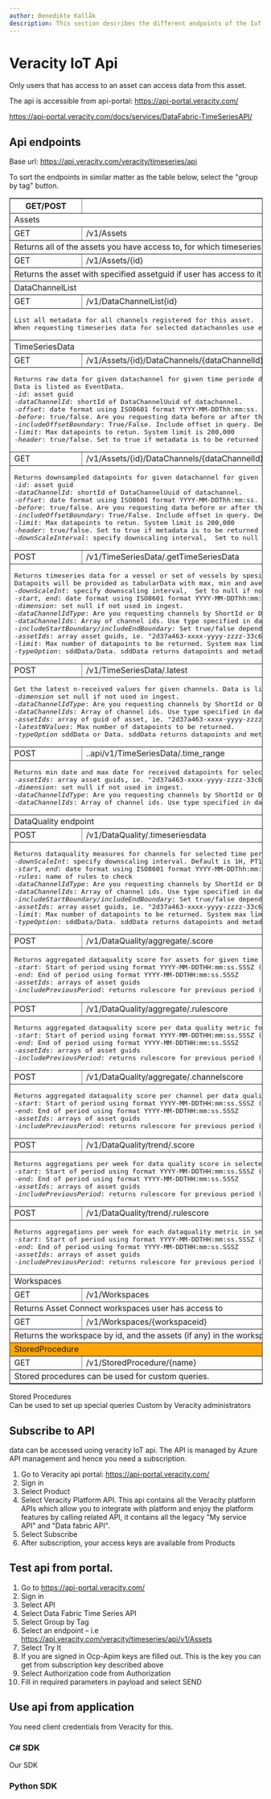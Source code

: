 ```yaml
---
author: Benedikte Kallåk
description: This section describes the different endpoints of the IoT Api
---
```


# Veracity IoT Api

Only users that has access to an asset can access data from this asset.

The api is accessible from api-portal: https://api-portal.veracity.com/

https://api-portal.veracity.com/docs/services/DataFabric-TimeSeriesAPI/



## Api endpoints

Base url: https://api.veracity.com/veracity/timeseries/api

To sort the endpoints in similar matter as the table below, select the "group by tag" button.

<table border="1" width="100%">
    <thead>
      <tr>	  
	    <th>GET/POST</th>
        <th>Endpoint</th>        
      </tr>
    </thead>
    <tbody>      
        <tr>		   
            <td colspan=2>Assets</td>                   
        </tr>
		<tr>
		    <td>GET</td>
            <td>/v1/Assets</td>                  
        </tr>
		 <tr>           
            <td colspan=2>Returns all of the assets you have access to, for which timeseries data is available</td>                 
        </tr>		
		<tr>
		    <td>GET</td>
            <td>/v1/Assets/{id}</td>                  
        </tr>
		 <tr>           
            <td colspan=2>Returns the asset with specified assetguid if user has access to it and timeseries data is available.</td>                 
        </tr>		
		<tr >           
            <td colspan=2>DataChannelList</td>                 
        </tr>		
        <tr>
		    <td>GET</td>
            <td>/v1/DataChannelList{id}</td>                       
        </tr>		 
		 <tr>           
            <td colspan=2><pre>List all metadata for all channels registered for this asset.
When requesting timeseries data for selected datachannles use either shortid or UUID. </pre></td>                 
        </tr>		
		<tr >           
            <td colspan=2>TimeSeriesData</td>                 
        </tr>
		 <tr>
            <td>GET</td>
            <td>/v1/Assets/{id}/DataChannels/{dataChannelId}/TimeSeriesData/.getRawData</td>
	     </tr>
         <tr>
		     <td colspan=2><pre>Returns raw data for given datachannel for given time periode defined by before or after offset.
Data is listed as EventData.
-<var>id</var>: asset guid
-<var>dataChannelId</var>: shortId of DataChannelUuid of datachannel.
-<var>offset</var>: date format using ISO8601 format YYYY-MM-DDThh:mm:ss.  For example, "2007-04-05T14:30Z"
-<var>before</var>: true/false. Are you requesting data before or after the offset. Default is true
-<var>includeOffsetBoundary</var>: True/False. Include offset in query. Default is true
-<var>limit</var>: Max datapoints to retun. System limit is 200,000
-<var>header</var>: true/false. Set to true if metadata is to be returned together with datapoins. Default is false.</pre></td>
	      </tr>   
		   <tr>
            <td>GET</td>
            <td>/v1/Assets/{id}/DataChannels/{dataChannelId}/TimeSeriesData/.getDownSampledData</td>
			</tr>
		 <tr>           
            <td colspan=2><pre>Returns downsampled datapoints for given datachannel for given time periode defined by before or after offset. 
-<var>id</var>: asset guid
-<var>dataChannelId</var>: shortId of DataChannelUuid of datachannel.
-<var>offset</var>: date format using ISO8601 format YYYY-MM-DDThh:mm:ss.  For example, "2007-04-05T14:30Z"
-<var>before</var>: true/false. Are you requesting data before or after the offset. Default is true
-<var>includeOffsetBoundary</var>: True/False. Include offset in query. Default is true
-<var>limit</var>: Max datapoints to retun. System limit is 200,000
-<var>header</var>: true/false. Set to true if metadata is to be returned together with datapoins. Default is false.
-<var>downScaleInterval</var>: specify downscaling interval,  Set to null if no downscaling.ISO8601 duration format.I.e. PT30S, PT1H, PT10M, PT60S</pre></td>
	      </tr>   
		  <tr>
            <td>POST</td>
            <td>/v1/TimeSeriesData/.getTimeSeriesData</td>
	     </tr>
		 <tr>
            <td colspan=2><pre>Returns timeseries data for a vessel or set of vessels by spesifying channel ids. 
Datapoits will be provided as tabularData with max, min and average if downscaling is used. If not; rawdata is listed as EventData.
-<var>downScaleInt</var>: specify downscaling interval,  Set to null if no downscaling.ISO8601 duration format.I.e. PT30S, PT1H, PT10M, PT60S
-<var>start, end</var>: date format using ISO8601 format YYYY-MM-DDThh:mm:ss.  For example, "2007-04-05T14:30Z"
-<var>dimension</var>: set null if not used in ingest. 
-<var>dataChannelIdType</var>: Are you requesting channels by ShortId or DataChannelUuid 
-<var>dataChannelIds</var>: Array of channel ids. Use type specified in dataChannelIdType.  I.e. "AI030206", "AI030207", "AI030701"			 
-<var>includeStartBoundary/includeEndBoundary</var>: Set true/false depending of whether timestamps for boundaries should be included
-<var>assetIds</var>: array asset guids, ie. "2d37a463-xxxx-yyyy-zzzz-33c6f21f1724" 
-<var>limit</var>: Max number of datapoints to be returned. System max limit is 200 000. 
-<var>typeOption</var>: sddData/Data. sddData returns datapoints and metadata, Data returs datapoints only </pre></td>               
          </tr>                   
		  <tr>
            <td>POST</td>
            <td>/v1/TimeSeriesData/.latest</td>           
	     </tr>
		  <tr>         
            <td colspan=2><pre>Get the latest n-received values for given channels. Data is listed as EventData.
-<var>dimension</var> set null if not used in ingest. 
-<var>dataChannelIdType</var>: Are you requesting channels by ShortId or DataChannelUuid
-<var>dataChannelIds</var>: Array of channel ids. Use type specified in dataChannelIdType. I.e. "AI030206", "AI030207", "AI030701"			 			
-<var>assetIds</var>: array of guid of asset, ie. "2d37a463-xxxx-yyyy-zzzz-33c6f21f1724" 
-<var>latestNValues</var>: Max number of datapoints to be returned. 
-<var>typeOption</var> sddData or Data. sddData returns datapoints and metadata, Data returs datapoints only </pre></td>               
          </tr>          
           <tr>
            <td>POST</td>
            <td>..api/v1/TimeSeriesData/.time_range</td>           
	     </tr>		  
		 <tr>
		  <td colspan = 2><pre>Returns min date and max date for received datapoints for selected channels
-<var>assetIds</var>: array asset guids, ie. "2d37a463-xxxx-yyyy-zzzz-33c6f21f1724" 
-<var>dimension</var>: set null if not used in ingest. 
-<var>dataChannelIdType</var>: Are you requesting channels by ShortId or DataChannelUuid 
-<var>dataChannelIds</var>: Array of channel ids. Use type specified in dataChannelIdType.  I.e. "AI030206", "AI030207", "AI030701" </pre></td>
		 </tr>		 
		 <tr>           
            <td colspan=2>DataQuality endpoint </td>                 
        </tr>	  
  		 <tr>
            <td>POST</td>
            <td>/v1/DataQuality/.timeseriesdata</td>                                        
        </tr>
		 <tr>           
            <td colspan=2><pre>Returns dataquality measures for channels for selected time periode
-<var>downScaleInt</var>: specify downscaling interval. Default is 1H, PT1H, ISO8601 duration format.I.e. PT30S, PT1H, PT10M, PT60S
-<var>start, end</var>: date format using ISO8601 format YYYY-MM-DDThh:mm:ss.  For example, "2007-04-05T14:30Z"
-<var>rules</var>: name of rules to check
-<var>dataChannelIdType</var>: Are you requesting channels by ShortId or DataChannelUuid 
-<var>dataChannelIds</var>: Array of channel ids. Use type specified in dataChannelIdType.  I.e. "AI030206", "AI030207", "AI030701"			 
-<var>includeStartBoundary/includeEndBoundary</var>: Set true/false depending of whether timestamps for boundaries should be included
-<var>assetIds</var>: array asset guids, ie. "2d37a463-xxxx-yyyy-zzzz-33c6f21f1724" 
-<var>limit</var>: Max number of datapoints to be returned. System max limit is 200 000. 
-<var>typeOption</var>: sddData/Data. sddData returns datapoints and metadata, Data returs datapoints only</pre></td>                 
        </tr>
        <tr>
            <td>POST</td>
            <td>/v1/DataQuality/aggregate/.score</td>                          
        </tr>
		 <tr>           
            <td colspan=2><pre>Returns aggregated dataquality score for assets for given time period
-<var>start</var>: Start of period using format YYYY-MM-DDTHH:mm:ss.SSSZ (ISO-8601)
-<var>end</var>: End of period using format YYYY-MM-DDTHH:mm:ss.SSSZ
-<var>assetIds</var>: arrays of asset guids
-<var>includePreviousPeriod</var>: returns rulescore for previous period (period with same length as specified by start and end)</pre></td>                 
        </tr>		
		<tr>
            <td>POST</td>
            <td>/v1/DataQuality/aggregate/.rulescore</td>          
        </tr>
		 <tr>           
            <td colspan=2><pre>Returns aggregated dataquality score per data quality metric for selected period
-<var>start</var>: Start of period using format YYYY-MM-DDTHH:mm:ss.SSSZ (ISO-8601)
-<var>end</var>: End of period using format YYYY-MM-DDTHH:mm:ss.SSSZ
-<var>assetIds</var>: arrays of asset guids
-<var>includePreviousPeriod</var>: returns rulescore for previous period (period with same length as specified by start and end)</pre></td>                            
        </tr>		
		<tr>
            <td>POST</td>
            <td>/v1/DataQuality/aggregate/.channelscore</td>                            
        </tr>
		 <tr>           
            <td colspan=2><pre>Returns aggregated dataquality score per channel per data quality metric for selected period
-<var>start</var>: Start of period using format YYYY-MM-DDTHH:mm:ss.SSSZ (ISO-8601)
-<var>end</var>: End of period using format YYYY-MM-DDTHH:mm:ss.SSSZ
-<var>assetIds</var>: arrays of asset guids
-<var>includePreviousPeriod</var>: returns rulescore for previous period (period with same length as specified by start and end)</pre></td>    			
        </tr>
		<tr>
            <td>POST</td>
            <td>/v1/DataQuality/trend/.score</td>            
        </tr>
		 <tr>           
            <td colspan=2><pre>Returns aggregations per week for data quality score in selected periode
-<var>start</var>: Start of period using format YYYY-MM-DDTHH:mm:ss.SSSZ (ISO-8601)
-<var>end</var>: End of period using format YYYY-MM-DDTHH:mm:ss.SSSZ
-<var>assetIds</var>: arrays of asset guids
-<var>includePreviousPeriod</var>: returns rulescore for previous period (period with same length as specified by start and end)</pre></td>    			
        </tr>	
		 <tr>
            <td>POST</td>
            <td>/v1/DataQuality/trend/.rulescore</td>                                 
        </tr>
		 <tr>           
            <td colspan=2><pre>Returns aggregations per week for each dataquality metric in selected period.        
-<var>start</var>: Start of period using format YYYY-MM-DDTHH:mm:ss.SSSZ (ISO-8601)
-<var>end</var>: End of period using format YYYY-MM-DDTHH:mm:ss.SSSZ
-<var>assetIds</var>: arrays of asset guids
-<var>includePreviousPeriod</var>: returns rulescore for previous period (period with same length as specified by start and end)</pre></td>                              
        </tr>      	
	<tr>           
            <td colspan=2>Workspaces</td>                 
        </tr> 
		  <tr>
            <td>GET</td>			 
            <td>/v1/Workspaces</td>
	    </tr>     
		 <tr>
		    <td colspan=2>Returns Asset Connect workspaces user has access to</td>
	     </tr>
		  <tr>
            <td>GET</td>
            <td>/v1/Workspaces/{workspaceid}</td>
		 </tr>     
		 <tr>
		    <td colspan=2>Returns the workspace by id, and the assets (if any) in the workspace which have IoT Data enabled.</td>
	     </tr>		 
     	<tr>           
            <td colspan=2 style="background-color:orange">StoredProcedure</td>                 
        </tr> 
		  <tr>
            <td>GET</td>
            <td>/v1/StoredProcedure/{name}</td>         
	     </tr>
		  <tr>
		    <td colspan=2>Stored procedures can be used for custom queries.</td>               
        </tr>
		   </tbody>
  </table>   
  

Stored Procedures	
Can be used to set up special queries	Custom by Veracity administrators
	


## Subscribe to API

data can be accessed uoing veracity IoT api. The API is managed by Azure API management and hence you need a subscription. 
1.	Go to Veracity api portal: https://api-portal.veracity.com/
2.	Sign in
3.	Select Product
4.	Select Veracity Platform API. This api contains all the Veracity platform APIs which allow you to integrate with platform and enjoy the platform features by calling related API, it contains all the legacy "My service API" and "Data fabric API".
5.	Select Subscribe
6.	After subscription, your access keys are available from Products
 
 
## Test api from portal.	

1.  Go to https://api-portal.veracity.com/
2.	Sign in
3.	Select API
4.	Select Data Fabric Time Series API
5.	Select Group  by Tag
6.	Select an endpoint – i.e https://api.veracity.com/veracity/timeseries/api/v1/Assets
7.	Select Try It
8.	If you are  signed in Ocp-Apim keys are filled out.  This is the key you can get from subscription key described above
9.	Select Authorization code from Authorization 
10. Fill in required parameters in payload and select SEND

## Use api from application

You need client credentials from Veracity for this.

### C# SDK
Our SDK 

### Python SDK







